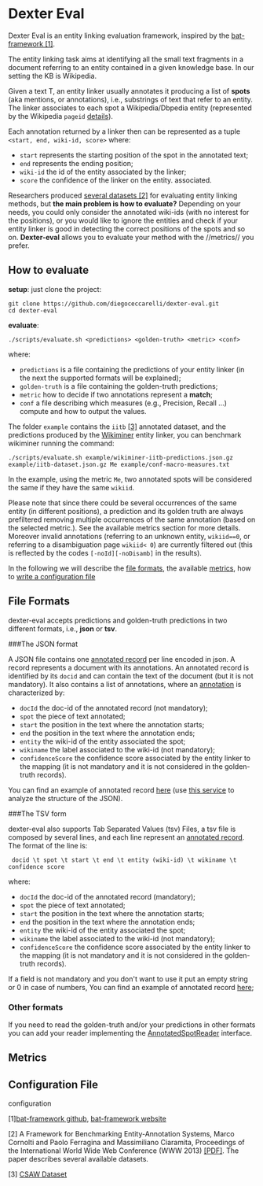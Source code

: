 Dexter Eval
===========

Dexter Eval is an entity linking evaluation framework, inspired by the [bat-framework [1]](#link1).
 
The entity linking task aims at identifying 
all the small text fragments in a document 
referring to an entity contained in a given 
knowledge base. In our setting the KB is Wikipedia.

Given a text T,  an entity linker usually annotates
it producing a list of **spots** (aka mentions, or annotations), 
i.e., substrings of text that refer to an entity. The linker
associates to each spot a Wikipedia/Dbpedia entity 
(represented by the Wikipedia `pageid` [details](http://www.mediawiki.org/wiki/API:Query)).

Each annotation returned by a linker then can be represented
as a tuple `<start, end, wiki-id, score>` where:

 * `start` represents the starting position of the spot in the annotated text;
 * `end` represents the ending position;
 * `wiki-id` the id of the entity associated by the linker;
 * `score` the confidence of the linker on the entity. associated. 
 
Researchers produced [several datasets [2]](#link2) for evaluating
entity linking methods, but **the main problem is how to evaluate?** Depending on your needs, you could only consider the annotated wiki-ids (with no interest for the positions), or you would like to ignore the entities and check if your entity linker is good in detecting the correct positions
of the spots and so on. **Dexter-eval** allows you to 
evaluate your method with the //metrics// you prefer. 
 
## How to evaluate
 
**setup**: just clone the project:

    git clone https://github.com/diegoceccarelli/dexter-eval.git
	cd dexter-eval
 
**evaluate**:
	
	./scripts/evaluate.sh <predictions> <golden-truth> <metric> <conf>
 
where: 
  
* `predictions` is a file containing the predictions of your entity linker (in the next the supported formats will be explained);
* `golden-truth` is a file containing the golden-truth predictions;
* `metric` how to decide if two annotations represent a **match**;
* `conf` a file describing which measures (e.g., Precision, Recall ...) compute and how to output the values.


The folder `example` contains the `iitb` [[3]](#link3) annotated dataset, and the predictions produced by the [Wikiminer](http://wikipedia-miner.cms.waikato.ac.nz/) entity linker, you can benchmark wikiminer running the command: 

    ./scripts/evaluate.sh example/wikiminer-iitb-predictions.json.gz example/iitb-dataset.json.gz Me example/conf-macro-measures.txt

In the example, using the metric `Me`, two annotated spots will be considered the same if they have the same `wikiid`.

Please note that since there could be several occurrences of the same entity (in different positions), a prediction and 
its golden truth are always prefiltered removing multiple occurrences of the same annotation (based on the selected metric.). See the available metrics section for more details.
Moreover invalid annotations (referring to an unknown entity, `wikiid==0`, or referring to a disambiguation page `wikiid< 0`) are currently filtered out (this is reflected by the codes `[-noId][-noDisamb]` in the results). 

In the following we will describe the [file formats](#file-formats), the available [metrics](#metrics), how to [write a configuration file](#configuration-file) 

## File Formats

dexter-eval accepts predictions and golden-truth predictions in two different formats, i.e., **json** or **tsv**.

###The JSON format

A JSON file contains one [annotated record](blob/master/src/main/java/it/cnr/isti/hpc/dexter/eval/AssessmentRecord.java) per line encoded in json. A record represents a document with its annotations. An annotated record is identified by its `docid` and can contain the text of the document (but it is not mandatory). It also contains a list of annotations, where
an [annotation](https://github.com/diegoceccarelli/dexter-eval/blob/master/src/main/java/it/cnr/isti/hpc/dexter/eval/AnnotatedSpot.java) is characterized by:

* `docId` the doc-id of the annotated record (not mandatory);
* `spot` the piece of text annotated; 
* `start` the position in the text where the annotation starts;
* `end` the position in the text where the annotation ends;
* `entity` the wiki-id of the entity associated the spot;
* `wikiname` the label associated to the wiki-id (not mandatory);
* `confidenceScore` the confidence score associated by the entity linker to the mapping (it is not mandatory and it is not considered in the golden-truth records).

You can find an example of annotated record [here](src/test/resources/prediction-example.json) (use [this 
service](http://jsonviewer.stack.hu/) to analyze the structure of the JSON).

###The TSV form

dexter-eval also supports Tab Separated Values (tsv) Files, a tsv file is composed by several lines,
and each line represent an [annotated record](blob/master/src/main/java/it/cnr/isti/hpc/dexter/eval/AssessmentRecord.java). The format of the line 
is: 

	 docid \t spot \t start \t end \t entity (wiki-id) \t wikiname \t confidence score

where:

* `docId` the doc-id of the annotated record (mandatory);
* `spot` the piece of text annotated; 
* `start` the position in the text where the annotation starts;
* `end` the position in the text where the annotation ends;
* `entity` the wiki-id of the entity associated the spot;
* `wikiname` the label associated to the wiki-id (not mandatory);
* `confidenceScore` the confidence score associated by the entity linker to the mapping (it is not mandatory and it is not considered in the golden-truth records).

If a field is not mandatory and you don't want to use it put an empty string or 0 in case of numbers,
You can find an example of annotated record [here](blob/master/src/test/resources/goldentruth-test.tsv);

### Other formats

If you need to read the golden-truth and/or your predictions in other formats you can add your 
reader implementing the [AnnotatedSpotReader](blob/master/src/main/java/it/cnr/isti/hpc/dexter/eval/reader/AnnotatedSpotReader.java)
interface. 

## Metrics



## Configuration File

configuration 





<a name="link1">[1]</a>[bat-framework github](https://github.com/marcocor/bat-framework), [bat-framework website](http://acube.di.unipi.it/bat-framework/)

<a name="link2">[2]</a> A Framework for Benchmarking Entity-Annotation Systems, Marco Cornolti and Paolo Ferragina and Massimiliano Ciaramita, Proceedings of the International World Wide Web Conference (WWW 2013) [[PDF]](http://static.googleusercontent.com/media/research.google.com/en//pubs/archive/40749.pdf). The paper describes several available datasets. 

<a name="link3">[3]</a> [CSAW Dataset](http://www.cse.iitb.ac.in/~soumen/doc/CSAW/Annot/)

 
 
 



 

 

